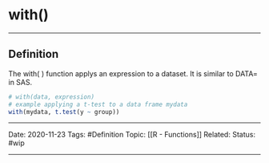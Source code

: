 # with()

---
## Definition
The with( ) function applys an expression to a dataset. It is similar to DATA= in SAS.

```R
# with(data, expression)
# example applying a t-test to a data frame mydata
with(mydata, t.test(y ~ group))
```


---
Date: 2020-11-23
Tags: #Definition
Topic: [[R - Functions]]
Related:
Status: #wip

---